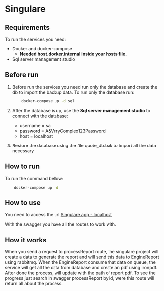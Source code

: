 # Singulare

## Requirements
To run the services you need:
 * Docker and docker-compose
	 * **Needed host.docker.internal inside your hosts file.**
 * Sql server management studio

## Before run
1. Before run the services you need run only the database and create the db to import the backup data.
	To run only the database run:
	```bash
		docker-compose up -d sql
	```
2. After the database is up, use the **Sql server management studio** to connect with the database:
	* username = sa
	* password = A&VeryComplex123Password
	* host = localhost

3. Restore the database using the file quote_db.bak to import all the data necessary

## How to run
To run the command bellow:
```bash
	docker-compose up -d
```

## How to use
You need to access the url [Singulare app - localhost](http://localhost:8080/swagger/index.html)

With the swagger you have all the routes to work with.

## How it works
When you send a request to processReport route, the singulare project will create a data to generate the report and will send this data to EngineReport using rabbitmq. When the EngineReport consume that data on queue, the service will get all the data from database and create an pdf using ironpdf. After done the process, will update with the path of report pdf. 
To see the progress just search in swagger processReport by id, were this route will return all about the process.  
